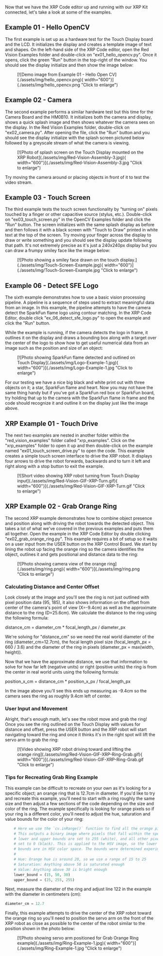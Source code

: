 Now that we have the XRP Code editor up and running with our XRP Kit connected, let's take a look at some of the examples.

## Example 01 - Hello OpenCV

The first example is set up as a hardware test for the Touch Display board and the LCD. It initializes the display and creates a template image of text and shapes. On the left-hand side of the XRP Code editor, open the Red Vision Examples folder and double-click on "ex01_hello_opencv.py". Once it opens, click the green "Run" button in the top-right of the window. You should see the display initialize and then show the image below:

<figure markdown>
[![Demo image from Example 01 - Hello Open CV](./assets/img/hello_opencv.png){ width="600"}](./assets/img/hello_opencv.png "Click to enlarge")
</figure>

## Example 02 - Camera

The second example performs a similar hardware test but this time for the Camera Board and the HM0B10. It initializes both the camera and display, shows a quick splash image and then shows whatever the camera sees on the display. In the Red Vision Examples folder, double-click on "ex02_camera.py". After opening the file, click the "Run" button and you should see the display initialize with the splash screen pictured below followed by a greyscale stream of what the camera is viewing. 

<figure markdown>
[![Photo of splash screen on the Touch Display mounted on the XRP Robot](./assets/img/Red-Vision-Assembly-3.jpg){ width="600"}](./assets/img/Red-Vision-Assembly-3.jpg "Click to enlarge")
</figure>

Try moving the camera around or placing objects in front of it to test the video stream.

## Example 03 - Touch Screen

The third example tests the touch screen functionality by "turning on" pixels touched by a finger or other capacitive source (stylus, etc.). Double-click on "ex03_touch_screen.py" in the OpenCV Examples folder and click the "Run" button. The screen initializes with the same splash display as before and then follows it with a black screen with "Touch to Draw" printed in white text at the top of the screen. Try moving your finger across the display to draw or write something and you should see the display update following that path. It's not extremely precise as it's just a 240x240px display but you can draw a frumpy smiley face like the image below:

<figure markdown>
[![Photo showing a smiley face drawn on the touch display.](./assets/img/Touch-Screen-Example.jpg){ width="600"}](./assets/img/Touch-Screen-Example.jpg "Click to enlarge")
</figure>

## Example 06 - Detect SFE Logo

The sixth example demonstrates how to use a basic vision processing pipeline. A pipeline is a sequence of steps used to extract meaningful data from an image. In this example, the pipeline attempts to have the camera detect the SparkFun flame logo using contour matching. In the XRP Code Editor, double click "ex_06_detect_sfe_logo.py" to open the example and click the "Run" button.

While the example is running, if the camera detects the logo in frame, it outlines it on the display and draws a bounding box along with a target over the center of the logo to show how to get useful numerical data from an image such as the position and size of an object:

<figure markdown>
[![Photo showing SparkFun flame detected and outlined on Touch Display](./assets/img/Logo-Example-1.jpg){ width="600"}](./assets/img/Logo-Example-1.jpg "Click to enlarge")
</figure>

For our testing we have a nice big black and white print out with three objects on it; a star, SparkFun flame and heart. Now you may not have the same thing handy but if you've got a SparkFun red box or SparkFun board, try holding that up to the camera with the SparkFun flame in frame and the code should recognize it and outline it on the display just like the image above.

## XRP Example 01 - Touch Drive

The next two examples are nested in another folder within the "red_vision_examples" folder called "xrp_examples". Click on the "xrp_examples" folder to open it up and then double-click on the example named "ex01_touch_screen_drive.py" to open the code. This example creates a simple touch screen interface to drive the XRP robot. It displays four arrows to drive the robot forwards, backwards and to turn it left and right along with a stop button to exit the example.

<figure markdown>
[![Short video showing XRP robot turning from Touch Display input](./assets/img/Red-Vision-GIF-XRP-Turn.gif){ width="600"}](./assets/img/Red-Vision-GIF-XRP-Turn.gif "Click to enlarge")
</figure>

## XRP Example 02 - Grab Orange Ring

The second XRP example demonstrates how to combine object presence and position along with driving the robot towards the detected object. This takes a lot of what we've covered in the previous examples and puts them all together. Open the example in the XRP Code Editor by double clicking "ex02_grab_orange_ring.py". This example requires a bit of setup so it waits on a user input from the USER button on the XRP Control Board. We start by lining the robot up facing the orange ring so the camera identifies the object, outlines it and gets positional and distance data to the ring:

<figure markdown>
[![Photo showing camera view of the orange ring](./assets/img/ring.png){ width="600"}](./assets/img/ring.png "Click to enlarge")
</figure>

### Calculating Distance and Center Offset

Look closely at the image and you'll see the ring is not just outlined with pixel position data (95, 185), it also shows information on the offset from center of the camera's point of view (X=-9.4cm) as well as the approximate distance to the ring (D=25.6cm). We calculate the distance to the ring using the following formula: 

distance_cm = diameter_cm * focal_length_px / diameter_px

We're solving for "distance_cm" so we need the real world diameter of the ring (diameter_cm=12.7cm), the focal length pixel size (focal_length_px = 660 / 3.6) and the diameter of the ring in pixels (diameter_px = max(width, height)). 

Now that we have the approximate distance, we use that information to solve for how far left (negative units) or right (positive units) the ring is from the center in real world units using the following formula:

position_x_cm = distance_cm * position_x_px / focal_length_px

In the image above you'll see this ends up measuring as -9.4cm so the camera sees the ring as roughly 9.4cm left of center.

### User Input and Movement

Alright, that's enough math, let's see the robot move and grab the ring! Once you see the ring outlined on the Touch Display with values for distance and offset, press the USER button and the XRP robot will start navigating toward the ring and once it thinks it's in the right spot will lift the servo arm to grab the ring:

<figure markdown>
[![Video showing XRP robot driving toward and lifting the orange ring](./assets/img/Red-Vision-GIF-XRP-Ring-Grab.gif){ width="600"}](./assets/img/Red-Vision-GIF-XRP-Ring-Grab.gif "Click to enlarge")
</figure>

### Tips for Recreating Grab Ring Example

This example can be difficult to recreate on your own as it's looking for a specific object; an orange ring that is 12.7cm in diameter. If you'd like to try and recreate this example, you'll need to start with a ring roughly the same size and then adjust a few sections of the code depending on the size and color of the ring. The example specifically is looking for orange pixels so if your ring is a different color, you'll need to adjust the hue, saturation and value bounds for the color of your ring:

``` py
    # Here we use the `cv.inRange()` function to find all the orange pixels.
    # This outputs a binary image where pixels that fall within the specified
    # lower and upper bounds are set to 255 (white), and all other pixels are
    # set to 0 (black). This is applied to the HSV image, so the lower and upper
    # bounds are in HSV color space. The bounds were determined experimentally:
    # 
    # Hue: Orange hue is around 20, so we use a range of 15 to 25
    # Saturation: Anything above 50 is saturated enough
    # Value: Anything above 30 is bright enough
    lower_bound = (15, 50, 30)
    upper_bound = (25, 255, 255)
```

Next, measure the diameter of the ring and adjust line 122 in the example with the diameter in centimeters (cm):

``` py
diameter_cm = 12.7
```

Finally, this example attempts to drive the center of the XRP robot toward the orange ring so you'll need to position the servo arm on the front of the XRP robot as close as possible to the center of the robot similar to the position shown in the photo below:

<figure markdown>
[![Photo showing servo arm positioned for Grab Orange Ring example](./assets/img/Ring-Example-1.jpg){ width="600"}](./assets/img/Ring-Example-1.jpg "Click to enlarge")
</figure>

